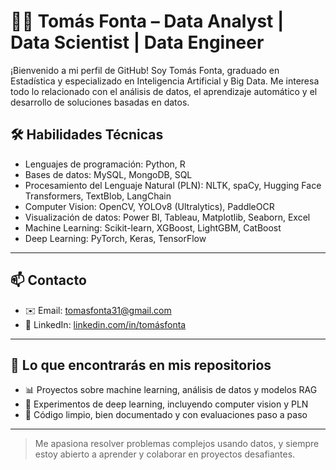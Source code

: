 # 👨‍💻 Tomás Fonta – Data Analyst | Data Scientist | Data Engineer

¡Bienvenido a mi perfil de GitHub! Soy Tomás Fonta, graduado en Estadística y especializado en Inteligencia Artificial y Big Data. Me interesa todo lo relacionado con el análisis de datos, el aprendizaje automático y el desarrollo de soluciones basadas en datos.

## 🛠 Habilidades Técnicas

- Lenguajes de programación: Python, R
- Bases de datos: MySQL, MongoDB, SQL
- Procesamiento del Lenguaje Natural (PLN): NLTK, spaCy, Hugging Face Transformers, TextBlob, LangChain
- Computer Vision: OpenCV, YOLOv8 (Ultralytics), PaddleOCR
- Visualización de datos: Power BI, Tableau, Matplotlib, Seaborn, Excel
- Machine Learning: Scikit-learn, XGBoost, LightGBM, CatBoost
- Deep Learning: PyTorch, Keras, TensorFlow

---

## 📫 Contacto

- ✉️ Email: tomasfonta31@gmail.com  
- 🔗 LinkedIn: [linkedin.com/in/tomásfonta](https://www.linkedin.com/in/tomasfonta/)

---

## 🚀 Lo que encontrarás en mis repositorios

- 📊 Proyectos sobre machine learning, análisis de datos y modelos RAG
- 🧠 Experimentos de deep learning, incluyendo computer vision y PLN
- 📁 Código limpio, bien documentado y con evaluaciones paso a paso

---

> Me apasiona resolver problemas complejos usando datos, y siempre estoy abierto a aprender y colaborar en proyectos desafiantes.

